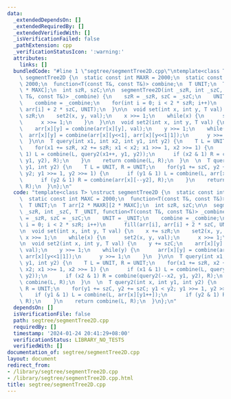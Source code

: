 ```yaml
---
data:
  _extendedDependsOn: []
  _extendedRequiredBy: []
  _extendedVerifiedWith: []
  _isVerificationFailed: false
  _pathExtension: cpp
  _verificationStatusIcon: ':warning:'
  attributes:
    links: []
  bundledCode: "#line 1 \"segtree/segmentTree2D.cpp\"\ntemplate<class T> \nstruct\
    \ segmentTree2D {\n  static const int MAXR = 2000;\n  static const int MAXC =\
    \ 2000;\n  function<T(const T&, const T&)> combine;\n  T UNIT;\n  T arr[2 * MAXR][2\
    \ * MAXC];\n  int szR, szC;\n\n  segmentTree2D(int _szR, int _szC, T _UNIT, function<T(const\
    \ T&, const T&)> _combine) {\n    szR = _szR, szC = _szC;\n    UNIT = _UNIT;\n\
    \    combine = _combine;\n    for(int i = 0; i < 2 * szR; i++)\n      fill(arr[i],\
    \ arr[i] + 2 * szC, UNIT);\n  }\n\n  void set(int x, int y, T val) {\n    x +=\
    \ szR;\n    set2(x, y, val);\n    x >>= 1;\n    while(x) {\n      set2(x, y, val);\n\
    \      x >>= 1;\n    }\n  }\n\n  void set2(int x, int y, T val) {\n    y += szC;\n\
    \    arr[x][y] = combine(arr[x][y], val);\n    y >>= 1;\n    while(y) {\n    \
    \  arr[x][y] = combine(arr[x][y<<1], arr[x][y<<1|1]);\n      y >>= 1;\n    }\n\
    \  }\n\n  T query(int x1, int x2, int y1, int y2) {\n    T L = UNIT, R = UNIT;\n\
    \    for(x1 += szR, x2 += szR; x1 < x2; x1 >>= 1, x2 >>= 1) {\n      if (x1 &\
    \ 1) L = combine(L, query2(x1++, y1, y2));\n      if (x2 & 1) R = combine(query2(--x2,\
    \ y1, y2), R);\n    }\n    return combine(L, R);\n  }\n  \n  T query2(int x, int\
    \ y1, int y2) {\n    T L = UNIT, R = UNIT;\n    for(y1 += szC, y2 += szC; y1 <\
    \ y2; y1 >>= 1, y2 >>= 1) {\n      if (y1 & 1) L = combine(L, arr[x][y1++]);\n\
    \      if (y2 & 1) R = combine(arr[x][--y2], R);\n    }\n    return combine(L,\
    \ R);\n  }\n};\n"
  code: "template<class T> \nstruct segmentTree2D {\n  static const int MAXR = 2000;\n\
    \  static const int MAXC = 2000;\n  function<T(const T&, const T&)> combine;\n\
    \  T UNIT;\n  T arr[2 * MAXR][2 * MAXC];\n  int szR, szC;\n\n  segmentTree2D(int\
    \ _szR, int _szC, T _UNIT, function<T(const T&, const T&)> _combine) {\n    szR\
    \ = _szR, szC = _szC;\n    UNIT = _UNIT;\n    combine = _combine;\n    for(int\
    \ i = 0; i < 2 * szR; i++)\n      fill(arr[i], arr[i] + 2 * szC, UNIT);\n  }\n\
    \n  void set(int x, int y, T val) {\n    x += szR;\n    set2(x, y, val);\n   \
    \ x >>= 1;\n    while(x) {\n      set2(x, y, val);\n      x >>= 1;\n    }\n  }\n\
    \n  void set2(int x, int y, T val) {\n    y += szC;\n    arr[x][y] = combine(arr[x][y],\
    \ val);\n    y >>= 1;\n    while(y) {\n      arr[x][y] = combine(arr[x][y<<1],\
    \ arr[x][y<<1|1]);\n      y >>= 1;\n    }\n  }\n\n  T query(int x1, int x2, int\
    \ y1, int y2) {\n    T L = UNIT, R = UNIT;\n    for(x1 += szR, x2 += szR; x1 <\
    \ x2; x1 >>= 1, x2 >>= 1) {\n      if (x1 & 1) L = combine(L, query2(x1++, y1,\
    \ y2));\n      if (x2 & 1) R = combine(query2(--x2, y1, y2), R);\n    }\n    return\
    \ combine(L, R);\n  }\n  \n  T query2(int x, int y1, int y2) {\n    T L = UNIT,\
    \ R = UNIT;\n    for(y1 += szC, y2 += szC; y1 < y2; y1 >>= 1, y2 >>= 1) {\n  \
    \    if (y1 & 1) L = combine(L, arr[x][y1++]);\n      if (y2 & 1) R = combine(arr[x][--y2],\
    \ R);\n    }\n    return combine(L, R);\n  }\n};\n"
  dependsOn: []
  isVerificationFile: false
  path: segtree/segmentTree2D.cpp
  requiredBy: []
  timestamp: '2024-01-24 20:41:29+08:00'
  verificationStatus: LIBRARY_NO_TESTS
  verifiedWith: []
documentation_of: segtree/segmentTree2D.cpp
layout: document
redirect_from:
- /library/segtree/segmentTree2D.cpp
- /library/segtree/segmentTree2D.cpp.html
title: segtree/segmentTree2D.cpp
---
```

